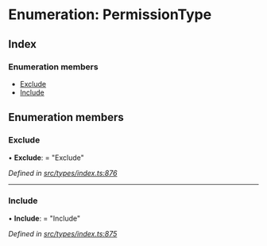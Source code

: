 # Enumeration: PermissionType

## Index

### Enumeration members

* [Exclude](permissiontype.md#exclude)
* [Include](permissiontype.md#include)

## Enumeration members

###  Exclude

• **Exclude**: = "Exclude"

*Defined in [src/types/index.ts:876](https://github.com/PolymathNetwork/polymesh-sdk/blob/38ee8078/src/types/index.ts#L876)*

___

###  Include

• **Include**: = "Include"

*Defined in [src/types/index.ts:875](https://github.com/PolymathNetwork/polymesh-sdk/blob/38ee8078/src/types/index.ts#L875)*
